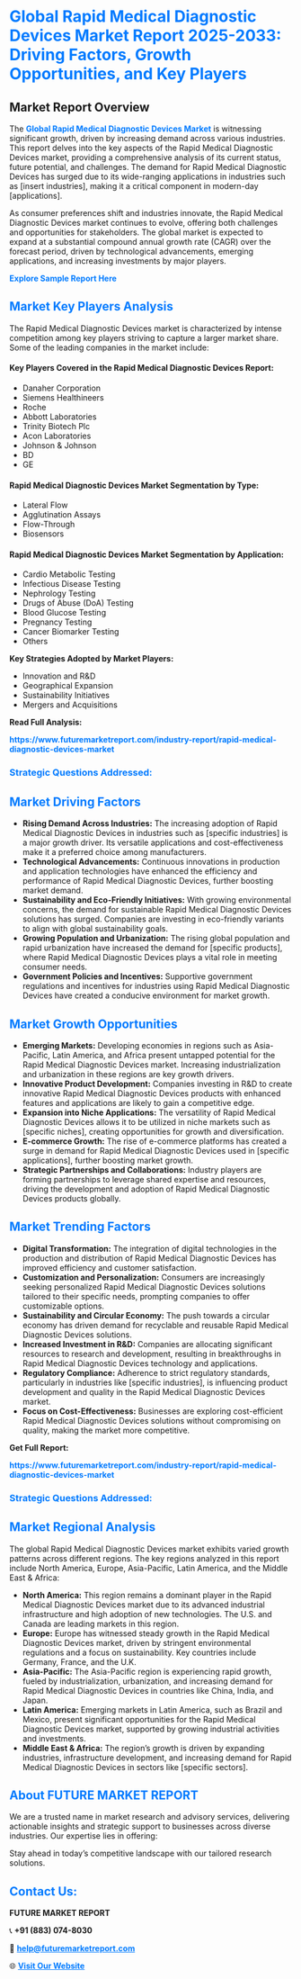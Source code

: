 <h1 style="color: #007BFF;">Global Rapid Medical Diagnostic Devices Market Report 2025-2033: Driving Factors, Growth Opportunities, and Key Players</h1>

<section id="overview">
<h2>Market Report Overview</h2>
<p>The <a href="https://www.futuremarketreport.com/industry-report/rapid-medical-diagnostic-devices-market" style="color: #007BFF; text-decoration: none;"><strong>Global Rapid Medical Diagnostic Devices Market</strong></a> is witnessing significant growth, driven by increasing demand across various industries. This report delves into the key aspects of the Rapid Medical Diagnostic Devices market, providing a comprehensive analysis of its current status, future potential, and challenges. The demand for Rapid Medical Diagnostic Devices has surged due to its wide-ranging applications in industries such as [insert industries], making it a critical component in modern-day [applications].</p>
<p>As consumer preferences shift and industries innovate, the Rapid Medical Diagnostic Devices market continues to evolve, offering both challenges and opportunities for stakeholders. The global market is expected to expand at a substantial compound annual growth rate (CAGR) over the forecast period, driven by technological advancements, emerging applications, and increasing investments by major players.</p>
</section>

<section id="overview">
<p><a href="https://www.futuremarketreport.com/request-sample/reportId=78328" style="color: #007BFF; text-decoration: none;"><strong>Explore Sample Report Here</strong></a></p>
</section>

<section id="key-players">
<h2 style="color: #007BFF;">Market Key Players Analysis</h2>
<p>The Rapid Medical Diagnostic Devices market is characterized by intense competition among key players striving to capture a larger market share. Some of the leading companies in the market include:</p>
<h4>Key Players Covered in the Rapid Medical Diagnostic Devices Report:</h4>
<ul><li>Danaher Corporation</li><li>Siemens Healthineers</li><li>Roche</li><li>Abbott Laboratories</li><li>Trinity Biotech Plc</li><li>Acon Laboratories</li><li>Johnson &amp; Johnson</li><li>BD</li><li>GE</li></ul>
<h4>Rapid Medical Diagnostic Devices Market Segmentation by Type:</h4>
<ul><li>Lateral Flow</li><li>Agglutination Assays</li><li>Flow-Through</li><li>Biosensors</li></ul>

<h4>Rapid Medical Diagnostic Devices Market Segmentation by Application:</h4>
<ul><li>Cardio Metabolic Testing</li><li>Infectious Disease Testing</li><li>Nephrology Testing</li><li>Drugs of Abuse (DoA) Testing</li><li>Blood Glucose Testing</li><li>Pregnancy Testing</li><li>Cancer Biomarker Testing</li><li>Others</li></ul>
<p><strong>Key Strategies Adopted by Market Players:</strong></p>
<ul>
<li>Innovation and R&D</li>
<li>Geographical Expansion</li>
<li>Sustainability Initiatives</li>
<li>Mergers and Acquisitions</li>
</ul>
</section>

<section>
<p><strong>Read Full Analysis: </strong></p><a href="https://www.futuremarketreport.com/industry-report/rapid-medical-diagnostic-devices-market" style="color: #007BFF; text-decoration: none;"><strong>https://www.futuremarketreport.com/industry-report/rapid-medical-diagnostic-devices-market</strong></a>
<h3 style="color: #007BFF;">Strategic Questions Addressed:</h3>
</section>

<section id="driving-factors">
<h2 style="color: #007BFF;">Market Driving Factors</h2>
<ul>
<li><strong>Rising Demand Across Industries:</strong> The increasing adoption of Rapid Medical Diagnostic Devices in industries such as [specific industries] is a major growth driver. Its versatile applications and cost-effectiveness make it a preferred choice among manufacturers.</li>
<li><strong>Technological Advancements:</strong> Continuous innovations in production and application technologies have enhanced the efficiency and performance of Rapid Medical Diagnostic Devices, further boosting market demand.</li>
<li><strong>Sustainability and Eco-Friendly Initiatives:</strong> With growing environmental concerns, the demand for sustainable Rapid Medical Diagnostic Devices solutions has surged. Companies are investing in eco-friendly variants to align with global sustainability goals.</li>
<li><strong>Growing Population and Urbanization:</strong> The rising global population and rapid urbanization have increased the demand for [specific products], where Rapid Medical Diagnostic Devices plays a vital role in meeting consumer needs.</li>
<li><strong>Government Policies and Incentives:</strong> Supportive government regulations and incentives for industries using Rapid Medical Diagnostic Devices have created a conducive environment for market growth.</li>
</ul>
</section>

<section id="growth-opportunities">
<h2 style="color: #007BFF;">Market Growth Opportunities</h2>
<ul>
<li><strong>Emerging Markets:</strong> Developing economies in regions such as Asia-Pacific, Latin America, and Africa present untapped potential for the Rapid Medical Diagnostic Devices market. Increasing industrialization and urbanization in these regions are key growth drivers.</li>
<li><strong>Innovative Product Development:</strong> Companies investing in R&D to create innovative Rapid Medical Diagnostic Devices products with enhanced features and applications are likely to gain a competitive edge.</li>
<li><strong>Expansion into Niche Applications:</strong> The versatility of Rapid Medical Diagnostic Devices allows it to be utilized in niche markets such as [specific niches], creating opportunities for growth and diversification.</li>
<li><strong>E-commerce Growth:</strong> The rise of e-commerce platforms has created a surge in demand for Rapid Medical Diagnostic Devices used in [specific applications], further boosting market growth.</li>
<li><strong>Strategic Partnerships and Collaborations:</strong> Industry players are forming partnerships to leverage shared expertise and resources, driving the development and adoption of Rapid Medical Diagnostic Devices products globally.</li>
</ul>
</section>

<section id="trending-factors">
<h2 style="color: #007BFF;">Market Trending Factors</h2>
<ul>
<li><strong>Digital Transformation:</strong> The integration of digital technologies in the production and distribution of Rapid Medical Diagnostic Devices has improved efficiency and customer satisfaction.</li>
<li><strong>Customization and Personalization:</strong> Consumers are increasingly seeking personalized Rapid Medical Diagnostic Devices solutions tailored to their specific needs, prompting companies to offer customizable options.</li>
<li><strong>Sustainability and Circular Economy:</strong> The push towards a circular economy has driven demand for recyclable and reusable Rapid Medical Diagnostic Devices solutions.</li>
<li><strong>Increased Investment in R&D:</strong> Companies are allocating significant resources to research and development, resulting in breakthroughs in Rapid Medical Diagnostic Devices technology and applications.</li>
<li><strong>Regulatory Compliance:</strong> Adherence to strict regulatory standards, particularly in industries like [specific industries], is influencing product development and quality in the Rapid Medical Diagnostic Devices market.</li>
<li><strong>Focus on Cost-Effectiveness:</strong> Businesses are exploring cost-efficient Rapid Medical Diagnostic Devices solutions without compromising on quality, making the market more competitive.</li>
</ul>
</section>

<section>
<p><strong>Get Full Report: </strong></p><a href="https://www.futuremarketreport.com/industry-report/rapid-medical-diagnostic-devices-market" style="color: #007BFF; text-decoration: none;"><strong>https://www.futuremarketreport.com/industry-report/rapid-medical-diagnostic-devices-market</strong></a>
<h3 style="color: #007BFF;">Strategic Questions Addressed:</h3>
</section>


<section id="regional-analysis">
<h2 style="color: #007BFF;">Market Regional Analysis</h2>
<p>The global Rapid Medical Diagnostic Devices market exhibits varied growth patterns across different regions. The key regions analyzed in this report include North America, Europe, Asia-Pacific, Latin America, and the Middle East & Africa:</p>
<ul>
<li><strong>North America:</strong> This region remains a dominant player in the Rapid Medical Diagnostic Devices market due to its advanced industrial infrastructure and high adoption of new technologies. The U.S. and Canada are leading markets in this region.</li>
<li><strong>Europe:</strong> Europe has witnessed steady growth in the Rapid Medical Diagnostic Devices market, driven by stringent environmental regulations and a focus on sustainability. Key countries include Germany, France, and the U.K.</li>
<li><strong>Asia-Pacific:</strong> The Asia-Pacific region is experiencing rapid growth, fueled by industrialization, urbanization, and increasing demand for Rapid Medical Diagnostic Devices in countries like China, India, and Japan.</li>
<li><strong>Latin America:</strong> Emerging markets in Latin America, such as Brazil and Mexico, present significant opportunities for the Rapid Medical Diagnostic Devices market, supported by growing industrial activities and investments.</li>
<li><strong>Middle East & Africa:</strong> The region’s growth is driven by expanding industries, infrastructure development, and increasing demand for Rapid Medical Diagnostic Devices in sectors like [specific sectors].</li>
</ul>
</section>

<footer>
<h2 style="color: #007BFF;">About FUTURE MARKET REPORT</h2>
<p>We are a trusted name in market research and advisory services, delivering actionable insights and strategic support to businesses across diverse industries. Our expertise lies in offering:</p>

<p>Stay ahead in today’s competitive landscape with our tailored research solutions.</p>

<h2 style="color: #007BFF;">Contact Us:</h2>
<p><strong>FUTURE MARKET REPORT</strong></p>
<p>📞 <strong>+91 (883) 074-8030</strong></p>
<p>📧 <strong><a href="mailto:help@futuremarketreport.com" style="color: #007BFF;">help@futuremarketreport.com</a></strong></p>
<p>🌐 <strong><a href="https://www.futuremarketreport.com/" style="color: #007BFF;">Visit Our Website</a></strong></p>
</footer>
